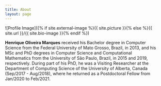 ```yaml
---
title: About
layout: page
---
```

![Profile Image]({% if site.external-image %}{{ site.picture }}{% else %}{{ site.url }}/{{ site.bio-image }}{% endif %})

<p><strong>Henrique Oliveira Marques</strong> received his Bachelor degree in Computer Science from the Federal University of Mato Grosso, Brazil, in 2013, and his MSc and PhD degrees in Computer Science and Computational Mathematics from the University of São Paulo, Brazil, in 2015 and 2019, respectively. During part of his PhD, he was a Visiting Researcher at the Department of Computing Science of the University of Alberta, Canada (Sep/2017 - Aug/2018), where he returned as a Postdoctoral Fellow from Jan/2020 to Feb/2021.</p>

<!-- <h2>Skills</h2>

<ul class="skill-list">
	<li>HTML - Jade - Haml - Erb</li>
	<li>Responsive (Mobile First)</li>
	<li>CSS (Stylus, Sass, Less)</li>
	<li>Css Frameworks (Bootstrap, Foundation)</li>
	<li>Javascript (Design Patterns, Testes)</li>
	<li>NodeJS</li>
	<li>AngularJS - ReactJS</li>
	<li>Grunt - Gulp - Yeoman</li>
	<li>Git</li>
	<li>PHP</li>
	<li>Python</li>
	<li>MySQL - MongoDB</li>
	<li>Scrum and Kanban</li>
	<li>TDD e Continuous Integration</li>
</ul> -->
